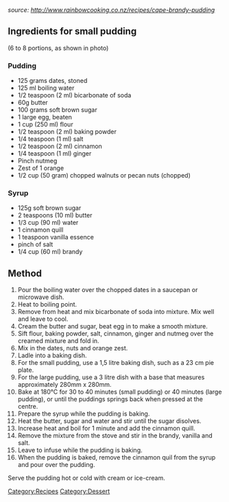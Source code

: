*source: <http://www.rainbowcooking.co.nz/recipes/cape-brandy-pudding>*

Ingredients for small pudding
-----------------------------

(6 to 8 portions, as shown in photo)

### Pudding

-   125 grams dates, stoned
-   125 ml boiling water
-   1/2 teaspoon (2 ml) bicarbonate of soda
-   60g butter
-   100 grams soft brown sugar
-   1 large egg, beaten
-   1 cup (250 ml) flour
-   1/2 teaspoon (2 ml) baking powder
-   1/4 teaspoon (1 ml) salt
-   1/2 teaspoon (2 ml) cinnamon
-   1/4 teaspoon (1 ml) ginger
-   Pinch nutmeg
-   Zest of 1 orange
-   1/2 cup (50 gram) chopped walnuts or pecan nuts (chopped)

### Syrup

-   125g soft brown sugar
-   2 teaspoons (10 ml) butter
-   1/3 cup (90 ml) water
-   1 cinnamon quill
-   1 teaspoon vanilla essence
-   pinch of salt
-   1/4 cup (60 ml) brandy

Method
------

1.  Pour the boiling water over the chopped dates in a saucepan or
    microwave dish.
2.  Heat to boiling point.
3.  Remove from heat and mix bicarbonate of soda into mixture. Mix well
    and leave to cool.
4.  Cream the butter and sugar, beat egg in to make a smooth mixture.
5.  Sift flour, baking powder, salt, cinnamon, ginger and nutmeg over
    the creamed mixture and fold in.
6.  Mix in the dates, nuts and orange zest.
7.  Ladle into a baking dish.
8.  For the small pudding, use a 1,5 litre baking dish, such as a 23 cm
    pie plate.
9.  For the large pudding, use a 3 litre dish with a base that measures
    approximately 280mm x 280mm.
10. Bake at 180°C for 30 to 40 minutes (small pudding) or 40 minutes
    (large pudding), or until the puddings springs back when pressed at
    the centre.
11. Prepare the syrup while the pudding is baking.
12. Heat the butter, sugar and water and stir until the sugar disolves.
13. Increase heat and boil for 1 minute and add the cinnamon quill.
14. Remove the mixture from the stove and stir in the brandy, vanilla
    and salt.
15. Leave to infuse while the pudding is baking.
16. When the pudding is baked, remove the cinnamon quil from the syrup
    and pour over the pudding.

Serve the pudding hot or cold with cream or ice-cream.

<Category:Recipes> <Category:Dessert>

